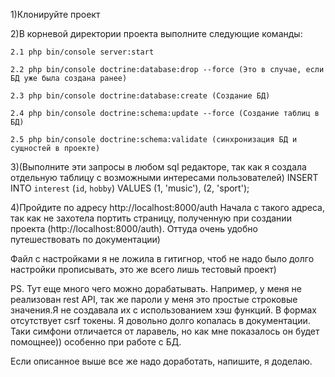 1)Клонируйте проект

2)В корневой директории проекта выполните следующие команды:

    2.1 php bin/console server:start

    2.2 php bin/console doctrine:database:drop --force (Это в случае, если БД уже была создана ранее)

    2.3 php bin/console doctrine:database:create (Создание БД)

    2.4 php bin/console doctrine:schema:update --force (Создание таблиц в БД)

    2.5 php bin/console doctrine:schema:validate (синхронизация БД и сущностей в проекте)

3)(Выполните эти запросы в любом sql редакторе, так как я создала отдельную таблицу с возможными интересами пользователей)
INSERT INTO `interest` (`id`, `hobby`) VALUES
(1, 'music'),
(2, 'sport');

4)Пройдите по адресу http://localhost:8000/auth
Начала с такого адреса, так как не захотела портить страницу, полученную при создании проекта (http://localhost:8000/auth).
Оттуда очень удобно путешествовать по документации)

Файл с настройками я не ложила в гитигнор, чтоб не надо было долго настройки прописывать, это же всего лишь тестовый проект)

PS. Тут еще много чего можно дорабатывать. Например, у меня не реализован rest API, так же пароли у меня это простые
строковые значения.Я не создавала их с использованием хэш функций. В формах отсутствует csrf токены. Я довольно долго
копалась в документации. Таки симфони отличается от ларавель, но как мне показалось он будет помощнее)) особенно при
работе с БД.

Если описанное выше все же надо доработать, напишите, я доделаю.